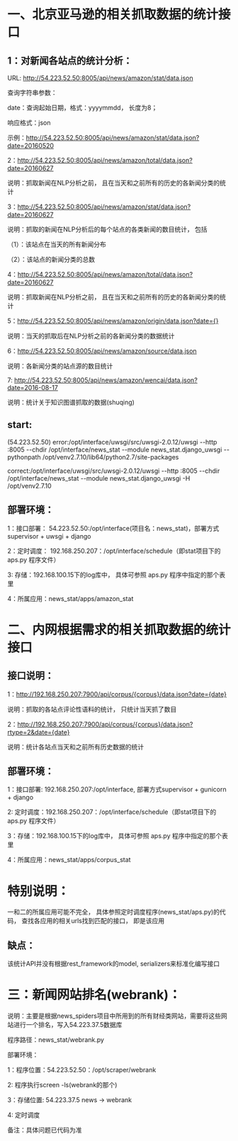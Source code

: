 一、北京亚马逊的相关抓取数据的统计接口
====================================
1：对新闻各站点的统计分析：
------------------------
URL: http://54.223.52.50:8005/api/news/amazon/stat/data.json

查询字符串参数：

date：查询起始日期，格式：yyyymmdd， 长度为8；

响应格式：json

示例：http://54.223.52.50:8005/api/news/amazon/stat/data.json?date=20160520

2：http://54.223.52.50:8005/api/news/amazon/total/data.json?date=20160627

说明：抓取新闻在NLP分析之前， 且在当天和之前所有的历史的各新闻分类的统计

3：http://54.223.52.50:8005/api/news/amazon/stat/data.json?date=20160627

说明：抓取的新闻在NLP分析后的每个站点的各类新闻的数目统计， 包括

（1）：该站点在当天的所有新闻分布

（2）：该站点的新闻分类的总数

4：http://54.223.52.50:8005/api/news/amazon/total/data.json?date=20160627

说明：抓取新闻在NLP分析之前， 且在当天和之前所有的历史的各新闻分类的统计

5：http://54.223.52.50:8005/api/news/amazon/origin/data.json?date={}

说明：当天的抓取后在NLP分析之前的各新闻分类的数据统计

6：http://54.223.52.50:8005/api/news/amazon/source/data.json

说明：各新闻分类的站点源的数目统计

7: http://54.223.52.50:8005/api/news/amazon/wencai/data.json?date=2016-08-17

说明：统计关于知识图谱抓取的数据(shuqing)

start:
------
(54.223.52.50)
error:/opt/interface/uwsgi/src/uwsgi-2.0.12/uwsgi --http :8005 --chdir /opt/interface/news_stat --module news_stat.django_uwsgi --pythonpath /opt/venv2.7.10/lib64/python2.7/site-packages

correct:/opt/interface/uwsgi/src/uwsgi-2.0.12/uwsgi --http :8005 --chdir /opt/interface/news_stat --module news_stat.django_uwsgi -H /opt/venv2.7.10

部署环境：
--------
1：接口部署： 54.223.52.50:/opt/interface(项目名：news_stat)，部署方式supervisor + uwsgi + django

2：定时调度： 192.168.250.207：/opt/interface/schedule（即stat项目下的 aps.py 程序文件）

3: 存储：192.168.100.15下的log库中， 具体可参照 aps.py 程序中指定的那个表里

4：所属应用：news_stat/apps/amazon_stat

二、内网根据需求的相关抓取数据的统计接口
=====================================
接口说明：
--------
1：http://192.168.250.207:7900/api/corpus/{corpus}/data.json?date={date}

说明：抓取的各站点评论性语料的统计， 只统计当天抓了数目

2：http://192.168.250.207:7900/api/corpus/{corpus}/data.json?rtype=2&date={date}

说明：统计各站点当天和之前所有历史数据的统计

部署环境：
--------
1：接口部署: 192.168.250.207:/opt/interface, 部署方式supervisor + gunicorn + django

2: 定时调度：192.168.250.207：/opt/interface/schedule（即stat项目下的 aps.py 程序文件）

3：存储：192.168.100.15下的log库中， 具体可参照 aps.py 程序中指定的那个表里

4：所属应用：news_stat/apps/corpus_stat

特别说明：
=====
一和二的所属应用可能不完全， 具体参照定时调度程序(news_stat/aps.py)的代码， 查找各应用的相关urls找到匹配的接口， 即是该应用

缺点：
-----
该统计API并没有根据rest_framework的model, serializers来标准化编写接口

三：新闻网站排名(webrank)：
==================
说明：主要是根据news_spiders项目中所用到的所有财经类网站，需要将这些网站进行一个排名，写入54.223.37.5数据库

程序路径：news_stat/webrank.py

部署环境：

1：程序位置：54.223.52.50：/opt/scraper/webrank

2: 程序执行screen -ls(webrank的那个)

3：存储位置: 54.223.37.5 news -> webrank

4: 定时调度

备注：具体问题已代码为准
